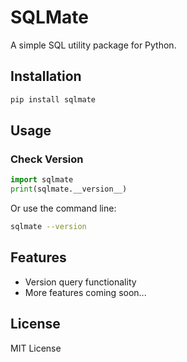 # SQLMate

A simple SQL utility package for Python.

## Installation

```bash
pip install sqlmate
```

## Usage

### Check Version

```python
import sqlmate
print(sqlmate.__version__)
```

Or use the command line:

```bash
sqlmate --version
```

## Features

- Version query functionality
- More features coming soon...

## License

MIT License